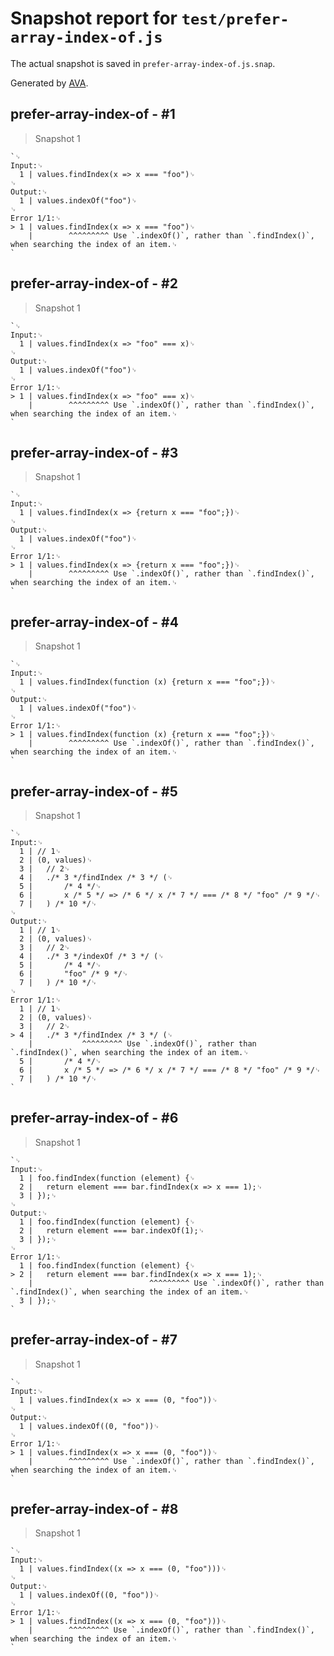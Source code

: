 # Snapshot report for `test/prefer-array-index-of.js`

The actual snapshot is saved in `prefer-array-index-of.js.snap`.

Generated by [AVA](https://avajs.dev).

## prefer-array-index-of - #1

> Snapshot 1

    `␊
    Input:␊
      1 | values.findIndex(x => x === "foo")␊
    ␊
    Output:␊
      1 | values.indexOf("foo")␊
    ␊
    Error 1/1:␊
    > 1 | values.findIndex(x => x === "foo")␊
        |        ^^^^^^^^^ Use `.indexOf()`, rather than `.findIndex()`, when searching the index of an item.␊
    `

## prefer-array-index-of - #2

> Snapshot 1

    `␊
    Input:␊
      1 | values.findIndex(x => "foo" === x)␊
    ␊
    Output:␊
      1 | values.indexOf("foo")␊
    ␊
    Error 1/1:␊
    > 1 | values.findIndex(x => "foo" === x)␊
        |        ^^^^^^^^^ Use `.indexOf()`, rather than `.findIndex()`, when searching the index of an item.␊
    `

## prefer-array-index-of - #3

> Snapshot 1

    `␊
    Input:␊
      1 | values.findIndex(x => {return x === "foo";})␊
    ␊
    Output:␊
      1 | values.indexOf("foo")␊
    ␊
    Error 1/1:␊
    > 1 | values.findIndex(x => {return x === "foo";})␊
        |        ^^^^^^^^^ Use `.indexOf()`, rather than `.findIndex()`, when searching the index of an item.␊
    `

## prefer-array-index-of - #4

> Snapshot 1

    `␊
    Input:␊
      1 | values.findIndex(function (x) {return x === "foo";})␊
    ␊
    Output:␊
      1 | values.indexOf("foo")␊
    ␊
    Error 1/1:␊
    > 1 | values.findIndex(function (x) {return x === "foo";})␊
        |        ^^^^^^^^^ Use `.indexOf()`, rather than `.findIndex()`, when searching the index of an item.␊
    `

## prefer-array-index-of - #5

> Snapshot 1

    `␊
    Input:␊
      1 | // 1␊
      2 | (0, values)␊
      3 | 	// 2␊
      4 | 	./* 3 */findIndex /* 3 */ (␊
      5 | 		/* 4 */␊
      6 | 		x /* 5 */ => /* 6 */ x /* 7 */ === /* 8 */ "foo" /* 9 */␊
      7 | 	) /* 10 */␊
    ␊
    Output:␊
      1 | // 1␊
      2 | (0, values)␊
      3 | 	// 2␊
      4 | 	./* 3 */indexOf /* 3 */ (␊
      5 | 		/* 4 */␊
      6 | 		"foo" /* 9 */␊
      7 | 	) /* 10 */␊
    ␊
    Error 1/1:␊
      1 | // 1␊
      2 | (0, values)␊
      3 | 	// 2␊
    > 4 | 	./* 3 */findIndex /* 3 */ (␊
        | 	        ^^^^^^^^^ Use `.indexOf()`, rather than `.findIndex()`, when searching the index of an item.␊
      5 | 		/* 4 */␊
      6 | 		x /* 5 */ => /* 6 */ x /* 7 */ === /* 8 */ "foo" /* 9 */␊
      7 | 	) /* 10 */␊
    `

## prefer-array-index-of - #6

> Snapshot 1

    `␊
    Input:␊
      1 | foo.findIndex(function (element) {␊
      2 | 	return element === bar.findIndex(x => x === 1);␊
      3 | });␊
    ␊
    Output:␊
      1 | foo.findIndex(function (element) {␊
      2 | 	return element === bar.indexOf(1);␊
      3 | });␊
    ␊
    Error 1/1:␊
      1 | foo.findIndex(function (element) {␊
    > 2 | 	return element === bar.findIndex(x => x === 1);␊
        | 	                       ^^^^^^^^^ Use `.indexOf()`, rather than `.findIndex()`, when searching the index of an item.␊
      3 | });␊
    `

## prefer-array-index-of - #7

> Snapshot 1

    `␊
    Input:␊
      1 | values.findIndex(x => x === (0, "foo"))␊
    ␊
    Output:␊
      1 | values.indexOf((0, "foo"))␊
    ␊
    Error 1/1:␊
    > 1 | values.findIndex(x => x === (0, "foo"))␊
        |        ^^^^^^^^^ Use `.indexOf()`, rather than `.findIndex()`, when searching the index of an item.␊
    `

## prefer-array-index-of - #8

> Snapshot 1

    `␊
    Input:␊
      1 | values.findIndex((x => x === (0, "foo")))␊
    ␊
    Output:␊
      1 | values.indexOf((0, "foo"))␊
    ␊
    Error 1/1:␊
    > 1 | values.findIndex((x => x === (0, "foo")))␊
        |        ^^^^^^^^^ Use `.indexOf()`, rather than `.findIndex()`, when searching the index of an item.␊
    `
